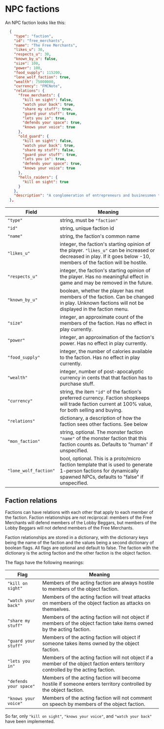 # NPC factions

An NPC faction looks like this:

```json
  {
    "type": "faction",
    "id": "free_merchants",
    "name": "The Free Merchants",
    "likes_u": 30,
    "respects_u": 30,
    "known_by_u": false,
    "size": 100,
    "power": 100,
    "food_supply": 115200,
    "lone_wolf_faction": true,
    "wealth": 75000000,
    "currency": "FMCNote",
    "relations": {
      "free_merchants": {
        "kill on sight": false,
        "watch your back": true,
        "share my stuff": true,
        "guard your stuff": true,
        "lets you in": true,
        "defends your space": true,
        "knows your voice": true
      },
      "old_guard": {
        "kill on sight": false,
        "watch your back": true,
        "share my stuff": false,
        "guard your stuff": true,
        "lets you in": true,
        "defends your space": true,
        "knows your voice": true
      },
      "hells_raiders": {
        "kill on sight": true
      }
    },    
    "description": "A conglomeration of entrepreneurs and businessmen that stand together to hammer-out an existence through trade and industry."
  },
```

Field | Meaning
-- | --
`"type"` | string, must be `"faction"`
`"id"` | string, unique faction id
`"name"` | string, the faction's common name
`"likes_u"` | integer, the faction's starting opinion of the player.  `"likes_u"` can be increased or decreased in play.  If it goes below -10, members of the faction will be hostile.
`"respects_u"` | integer, the faction's starting opinion of the player.  Has no meaningful effect in game and may be removed in the future.
`"known_by_u"` | boolean, whether the player has met members of the faction.  Can be changed in play.  Unknown factions will not be displayed in the faction menu.
`"size"` | integer, an approximate count of the members of the faction.  Has no effect in play currently.
`"power"` | integer, an approximation of the faction's power.  Has no effect in play currently.
`"food_supply"` | integer, the number of calories available to the faction.  Has no effect in play currently.
`"wealth"` | integer, number of post-apocalyptic currency in cents that that faction has to purchase stuff.
`"currency"` | string, the item `"id"` of the faction's preferred currency.  Faction shopkeeps will trade faction current at 100% value, for both selling and buying.
`"relations"` | dictionary, a description of how the faction sees other factions.  See below
`"mon_faction"` | string, optional.  The monster faction `"name"` of the monster faction that this faction counts as.  Defaults to "human" if unspecified.
`"lone_wolf_faction"` | bool, optional. This is a proto/micro faction template that is used to generate 1-person factions for dynamically spawned NPCs, defaults to "false" if unspecified.

## Faction relations
Factions can have relations with each other that apply to each member of the faction.  Faction relationships are not reciprocal: members of the Free Merchants will defend members of the Lobby Beggars, but members of the Lobby Beggars will not defend members of the Free Merchants.

Faction relationships are stored in a dictionary, with the dictionary keys being the name of the faction and the values being a second dictionary of boolean flags.  All flags are optional and default to false.  The faction with the dictionary is the acting faction and the other faction is the object faction.

The flags have the following meanings:

Flag | Meaning
-- | --
`"kill on sight"` | Members of the acting faction are always hostile to members of the object faction.
`"watch your back"` | Members of the acting faction will treat attacks on members of the object faction as attacks on themselves.
`"share my stuff"` | Members of the acting faction will not object if members of the object faction take items owned by the acting faction.
`"guard your stuff"` | Members of the acting faction will object if someone takes items owned by the object faction.
`"lets you in"` | Members of the acting faction will not object if a member of the object faction enters territory controlled by the acting faction.
`"defends your space"` | Members of the acting faction will become hostile if someone enters territory controlled by the object faction.
`"knows your voice"` | Members of the acting faction will not comment on speech by members of the object faction.

So far, only `"kill on sight"`, `"knows your voice"`, and `"watch your back"` have been implemented.
